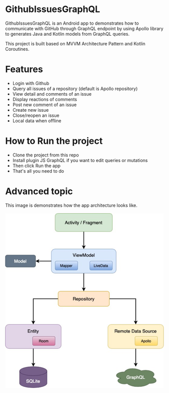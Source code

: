 # GithubIssuesGraphQL
GithubIssuesGraphQL is an Android app to demonstrates how to communicate with GitHub through GraphQL endpoint by using Apollo library to generates Java and Kotlin models from GraphQL queries.

This project is built based on MVVM Architecture Pattern and Kotlin Coroutines.

# Features
* Login with Github
* Query all issues of a repository (default is Apollo repository)
* View detail and comments of an issue
* Display reactions of comments
* Post new comment of an issue
* Create new issue
* Close/reopen an issue
* Local data when offline

# How to Run the project
* Clone the project from this repo
* Install plugin JS GraphQL if you want to edit queries or mutations
* Then click Run the app
* That's all you need to do

# Advanced topic
This image is demonstrates how the app architecture looks like. \
\
![alt text](https://github.com/LongJakeparker/GithubIssuesGraphQL/blob/main/resource/AndroidAppArchitecture.jpg?raw=true)
